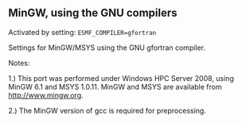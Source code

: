 ## MinGW, using the GNU compilers

Activated by setting: `ESMF_COMPILER=gfortran`

Settings for MinGW/MSYS using the GNU gfortran compiler.

Notes:

1.) This port was performed under Windows HPC Server 2008,
using MinGW 6.1 and MSYS 1.0.11.  MinGW and MSYS are available
from http://www.mingw.org.

2.) The MinGW version of gcc is required for preprocessing.
